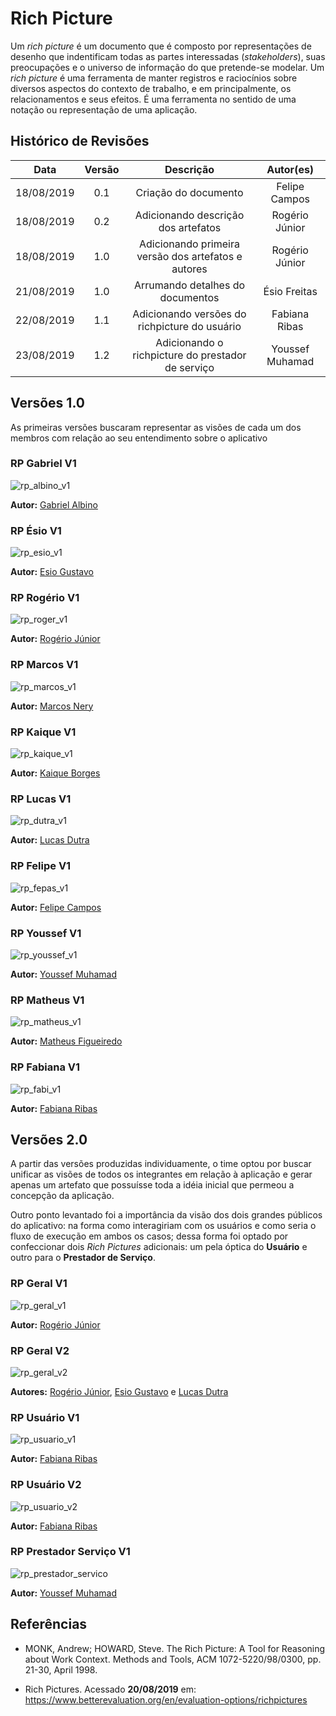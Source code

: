 # Rich Picture

<p>
Um <i>rich picture</i> é um documento que é composto por representações de desenho que indentificam todas as partes interessadas (<i>stakeholders</i>), suas preocupações e o universo de informação do que pretende-se modelar. Um <i>rich picture</i> é uma ferramenta de manter registros e raciocínios sobre diversos aspectos do contexto de trabalho, e em principalmente, os relacionamentos e seus efeitos. É uma ferramenta no sentido de uma notação ou representação de uma aplicação.
</p>

## Histórico de Revisões

|    Data    | Versão |                      Descrição                      |   Autor(es)    |
| :--------: | :----: | :-------------------------------------------------: | :------------: |
| 18/08/2019 |  0.1   |                Criação do documento                 | Felipe Campos  |
| 18/08/2019 |  0.2   |         Adicionando descrição dos artefatos         | Rogério Júnior |
| 18/08/2019 |  1.0   | Adicionando primeira versão dos artefatos e autores | Rogério Júnior |
| 21/08/2019 |  1.0   |          Arrumando detalhes do documentos           |  Ésio Freitas  |
| 22/08/2019 |  1.1   |    Adicionando versões do richpicture do usuário    |  Fabiana Ribas |
| 23/08/2019 |  1.2   |    Adicionando o richpicture do prestador de serviço    |  Youssef Muhamad |


## Versões 1.0

<p>
As primeiras versões buscaram representar as visões de cada um dos membros com relação ao seu entendimento sobre o aplicativo
</p>

### RP Gabriel V1

![rp_albino_v1](../../../assets/rich-pictures/rp_albino_v1.png)

**Autor:** [Gabriel Albino](https://github.com/gabrielalbino)

### RP Ésio V1

![rp_esio_v1](../../../assets/rich-pictures/rp_esio_v1.png)

**Autor:** [Esio Gustavo](https://github.com/EsioFreitas)

### RP Rogério V1

![rp_roger_v1](../../../assets/rich-pictures/rp_roger_v1.jpg)

**Autor:** [Rogério Júnior](https://github.com/rogerioo)

### RP Marcos V1

![rp_marcos_v1](../../../assets/rich-pictures/rp_marcos_v1.png)

**Autor:** [Marcos Nery](https://github.com/MarcosNBJ)

### RP Kaique V1

![rp_kaique_v1](../../../assets/rich-pictures/rp_kaique_v1.png)

**Autor:** [Kaique Borges](https://github.com/kaiqueborges)

### RP Lucas V1

![rp_dutra_v1](../../../assets/rich-pictures/rp_dutra_v1.jpg)

**Autor:** [Lucas Dutra](https://github.com/lucasdutraf)

### RP Felipe V1

![rp_fepas_v1](../../../assets/rich-pictures/rp_fepas_v1.jpeg)

**Autor:** [Felipe Campos](https://github.com/fepas)

### RP Youssef V1

![rp_youssef_v1](../../../assets/rich-pictures/rp_youssef_v1.jpg)

**Autor:** [Youssef Muhamad](https://github.com/youssef-md)

### RP Matheus V1

![rp_matheus_v1](../../../assets/rich-pictures/rp_matheus_v1.png)

**Autor:** [Matheus Figueiredo](https://github.com/Matheusss03)

### RP Fabiana V1

![rp_fabi_v1](../../../assets/rich-pictures/rp_fabi_v1.jpeg)

**Autor:** [Fabiana Ribas](https://github.com/FabianaRibas)

## Versões 2.0

A partir das versões produzidas individuamente, o time optou por buscar unificar as visões de todos os integrantes em relação à aplicação e gerar apenas um artefato que possuísse toda a idéia inicial que permeou a concepção da aplicação.

Outro ponto levantado foi a importância da visão dos dois grandes públicos do aplicativo: na forma como interagiriam com os usuários e como seria o fluxo de execução em ambos os casos; dessa forma foi optado por confeccionar dois _Rich Pictures_ adicionais: um pela óptica do **Usuário** e outro para o **Prestador de Serviço**.

### RP Geral V1

![rp_geral_v1](../../../assets/rich-pictures/rp_geral_v1.png)

**Autor:** [Rogério Júnior](https://github.com/rogerioo)

### RP Geral V2

![rp_geral_v2](../../../assets/rich-pictures/rp_geral_v2.png)

**Autores:** [Rogério Júnior](https://github.com/rogerioo), [Esio Gustavo](https://github.com/EsioFreitas) e [Lucas Dutra](https://github.com/lucasdutraf)

### RP Usuário V1

![rp_usuario_v1](../../../assets/rich-pictures/rp_usuario_v1.jpg)

**Autor:** [Fabiana Ribas](https://github.com/FabianaRibas)

### RP Usuário V2

![rp_usuario_v2](../../../assets/rich-pictures/rp_usuario_v2.png)

**Autor:** [Fabiana Ribas](https://github.com/FabianaRibas)

### RP Prestador Serviço V1

![rp_prestador_servico](../../../assets/rich-pictures/rp_prestador_servico.png)

**Autor:** [Youssef Muhamad](https://github.com/youssef-md)

## Referências

* MONK, Andrew; HOWARD, Steve. The Rich Picture: A Tool for Reasoning about Work Context. Methods and Tools, ACM 1072-5220/98/0300, pp. 21-30, April 1998.

* Rich Pictures. Acessado **20/08/2019** em: <https://www.betterevaluation.org/en/evaluation-options/richpictures>
